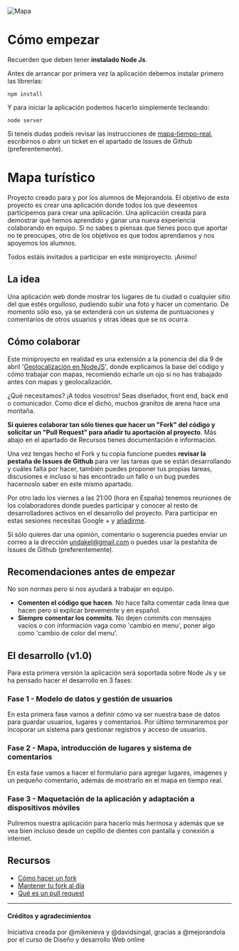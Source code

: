 ![Mapa](http://www.digitalsurgeons.com/wp-content/uploads/2010/12/geolocation.png)

# Cómo empezar

Recuerden que deben tener **instalado Node Js**.

Antes de arrancar por primera vez la aplicación debemos instalar primero las librerías:

	npm install
	
Y para iniciar la aplicación podemos hacerlo simplemente tecleando:

	node server
	
Si teneís dudas podeís revisar las instrucciones de [mapa-tiempo-real](https://github.com/davidsingal/mapa-tiempo-real), escribirnos o abrir un ticket en el apartado de Issues de Github (preferentemente).

# Mapa turístico

Proyecto creado para y por los alumnos de Mejorandola. El objetivo de este proyecto es crear una aplicación donde todos los que deseemos participemos para crear una aplicación. Una aplicación creada para demostrar qué hemos aprendido y ganar una nueva experiencia colaborando en equipo. Si no sabes o piensas que tienes poco que aportar no te preocupes, otro de los objetivos es que todos aprendamos y nos apoyemos los alumnos.

Todos estáis invitados a participar en este miniproyecto. ¡Animo!

## La idea

Una aplicación web donde mostrar los lugares de tu ciudad o cualquier sitio del que estés orgulloso, pudiendo subir una foto y hacer un comentario. De momento sólo eso, ya se extenderá con un sistema de puntuaciones y comentarios de otros usuarios y otras ideas que se os ocurra.

## Cómo colaborar

Este miniproyecto en realidad es una extensión a la ponencia del día 9 de abril '[Geolocalización en NodeJS](https://www.youtube.com/watch?v=b3nvLvKnLyw&feature=c4-feed-u)', donde explicamos la base del código y cómo trabajar con mapas, recomiendo echarle un ojo si no has trabajado antes con mapas y geolocalización.

¿Qué necesitamos? ¡A todos vosotros! Seas diseñador, front end, back end o comunicador. Como dice el dicho, muchos granitos de arena hace una montaña.

**Si quieres colaborar tan sólo tienes que hacer un "Fork" del código y solicitar un "Pull Request" para añadir tu aportación al proyecto**. Más abajo en el apartado de Recursos tienes documentación e información.

Una vez tengas hecho el Fork y tu copia funcione puedes **revisar la pestaña de Issues de Github** para ver las tareas que se están desarrollando y cuáles falta por hacer, también puedes proponer tus propias tareas, discusiones e incluso si has encontrado un fallo o un bug puedes hacernoslo saber en este mismo apartado.

Por otro lado los viernes a las 21:00 (hora en España) tenemos reuniones de los colaboradores donde puedes participar y conocer al resto de desarrolladores activos en el desarrollo del proyecto. Para participar en estas sesiones necesitas Google + y [añadirme](https://plus.google.com/u/0/111142569351915543389/posts).

Si sólo quieres dar una opinión, comentario o sugerencia puedes enviar un correo a la dirección [undakel@gmail.com](mailto:undakel@gmail.com) o puedes usar la pestañita de Issues de Github (preferentemente).

## Recomendaciones antes de empezar

No son normas pero si nos ayudará a trabajar en equipo.

* **Comenten el código que hacen**. No hace falta comentar cada linea que hacen pero si explicar brevemente y en español.
* **Siempre comentar los commits**. No dejen commits con mensajes vacíos o con información vaga como 'cambio en menu', poner algo como 'cambio de color del menu'.

## El desarrollo (v1.0)

Para esta primera versión la aplicación será soportada sobre Node Js y se ha pensado hacer el desarrollo en 3 fases:

### Fase 1 - Modelo de datos y gestión de usuarios

En esta primera fase vamos a definir cómo va ser nuestra base de datos para guardar usuarios, lugares y comentarios. Por último terminaremos por incoporar un sistema para gestionar registros y acceso de usuarios.


### Fase 2 - Mapa, introducción de lugares y sistema de comentarios

En esta fase vamos a hacer el formulario para agregar lugares, imágenes y un pequeño comentario, además de mostrarlo en el mapa en tiempo real.


### Fase 3 - Maquetación de la aplicación y adaptación a dispositivos móviles

Puliremos nuestra aplicación para hacerlo más hermosa y además que se vea bien incluso desde un cepillo de dientes con pantalla y conexión a internet.


## Recursos

* [Cómo hacer un fork](http://aprendegit.com/fork-de-repositorios-para-que-sirve/?goback=%2Egde_3956944_member_214176162)
* [Mantener tu fork al día](http://aprendegit.com/mantener-tu-fork-al-dia/)
* [Qué es un pull request](http://aprendegit.com/que-es-un-pull-request/)

---

#### Créditos y agradecimientos

Iniciativa creada por @mikenieva y @davidsingal, gracias a @mejorandola por el curso de Diseño y desarrollo Web online
